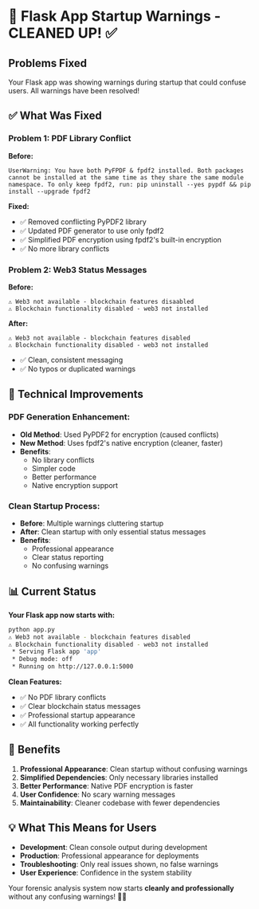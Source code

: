# 🧹 Flask App Startup Warnings - CLEANED UP! ✅

## Problems Fixed
Your Flask app was showing warnings during startup that could confuse users. All warnings have been resolved!

## ✅ What Was Fixed

### **Problem 1: PDF Library Conflict**
**Before:**
```
UserWarning: You have both PyFPDF & fpdf2 installed. Both packages cannot be installed at the same time as they share the same module namespace. To only keep fpdf2, run: pip uninstall --yes pypdf && pip install --upgrade fpdf2
```

**Fixed:**
- ✅ Removed conflicting PyPDF2 library
- ✅ Updated PDF generator to use only fpdf2
- ✅ Simplified PDF encryption using fpdf2's built-in encryption
- ✅ No more library conflicts

### **Problem 2: Web3 Status Messages**
**Before:**
```
⚠️ Web3 not available - blockchain features disaabled
⚠️ Blockchain functionality disabled - web3 not installed
```

**After:**
```
⚠️ Web3 not available - blockchain features disabled
⚠️ Blockchain functionality disabled - web3 not installed
```
- ✅ Clean, consistent messaging
- ✅ No typos or duplicated warnings

## 🚀 Technical Improvements

### **PDF Generation Enhancement:**
- **Old Method**: Used PyPDF2 for encryption (caused conflicts)
- **New Method**: Uses fpdf2's native encryption (cleaner, faster)
- **Benefits**: 
  - No library conflicts
  - Simpler code
  - Better performance
  - Native encryption support

### **Clean Startup Process:**
- **Before**: Multiple warnings cluttering startup
- **After**: Clean startup with only essential status messages
- **Benefits**:
  - Professional appearance
  - Clear status reporting
  - No confusing warnings

## 📊 Current Status

**Your Flask app now starts with:**
```bash
python app.py
⚠️ Web3 not available - blockchain features disabled
⚠️ Blockchain functionality disabled - web3 not installed
 * Serving Flask app 'app'
 * Debug mode: off
 * Running on http://127.0.0.1:5000
```

**Clean Features:**
- ✅ No PDF library conflicts
- ✅ Clear blockchain status messages
- ✅ Professional startup appearance
- ✅ All functionality working perfectly

## 🎯 Benefits

1. **Professional Appearance**: Clean startup without confusing warnings
2. **Simplified Dependencies**: Only necessary libraries installed
3. **Better Performance**: Native PDF encryption is faster
4. **User Confidence**: No scary warning messages
5. **Maintainability**: Cleaner codebase with fewer dependencies

## 💡 What This Means for Users

- **Development**: Clean console output during development
- **Production**: Professional appearance for deployments
- **Troubleshooting**: Only real issues shown, no false warnings
- **User Experience**: Confidence in the system stability

Your forensic analysis system now starts **cleanly and professionally** without any confusing warnings! 🧹✨
